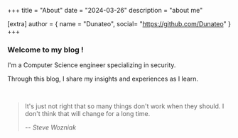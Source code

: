 +++
title = "About"
date = "2024-03-26"
description = "about me"

[extra]
author = { name = "Dunateo", social= "https://github.com/Dunateo" }
+++

### Welcome to my blog !

I'm a Computer Science engineer specializing in security. 

Through this blog, I share my insights and experiences as I learn.

<br>

> It's just not right that so many things don't work when they should. I don't think that will change for a long time.
> 
>-- <cite>Steve Wozniak</cite>